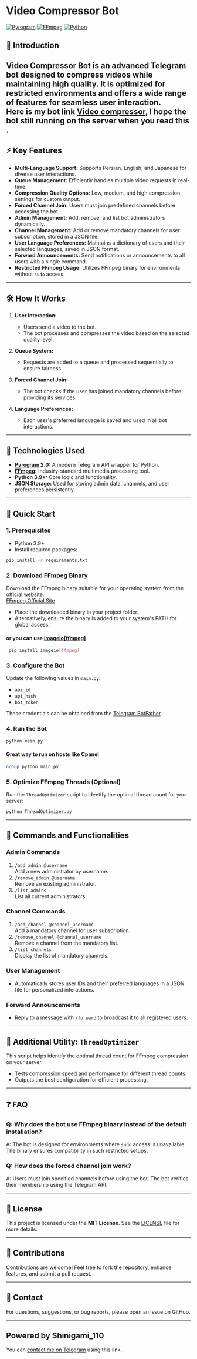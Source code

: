 # Video Compressor Bot  
[![Pyrogram](https://img.shields.io/badge/Pyrogram-2.0-blue?style=for-the-badge&logo=python)](https://docs.pyrogram.org/)  [![FFmpeg](https://img.shields.io/badge/FFmpeg-5.1-green?style=for-the-badge&logo=ffmpeg)](https://www.ffmpeg.org/)  [![Python](https://img.shields.io/badge/Python-3.9+-yellow?style=for-the-badge&logo=python)](https://www.python.org/)  



## 🎥 Introduction  
**Video Compressor Bot** is an advanced Telegram bot designed to compress videos while maintaining high quality. It is optimized for restricted environments and offers a wide range of features for seamless user interaction.  
Here is my bot link  [Video compressor](https://t.me/video_compressorxbot?start=_tgr_3QQJAbE5MjE0), I hope the bot still running on the server when you read this .
---

## ⚡ Key Features  
- **Multi-Language Support:** Supports Persian, English, and Japanese for diverse user interactions.  
- **Queue Management:** Efficiently handles multiple video requests in real-time.  
- **Compression Quality Options:** Low, medium, and high compression settings for custom output.  
- **Forced Channel Join:** Users must join predefined channels before accessing the bot.  
- **Admin Management:** Add, remove, and list bot administrators dynamically.  
- **Channel Management:** Add or remove mandatory channels for user subscription, stored in a JSON file.  
- **User Language Preferences:** Maintains a dictionary of users and their selected languages, saved in JSON format.  
- **Forward Announcements:** Send notifications or announcements to all users with a single command.  
- **Restricted FFmpeg Usage:** Utilizes FFmpeg binary for environments without `sudo` access.  

---

## 🛠 How It Works  
1. **User Interaction:**  
   - Users send a video to the bot.  
   - The bot processes and compresses the video based on the selected quality level.  

2. **Queue System:**  
   - Requests are added to a queue and processed sequentially to ensure fairness.  

3. **Forced Channel Join:**  
   - The bot checks if the user has joined mandatory channels before providing its services.  

4. **Language Preferences:**  
   - Each user's preferred language is saved and used in all bot interactions.  

---

## 🧰 Technologies Used  
- **[Pyrogram](https://docs.pyrogram.org/) 2.0:** A modern Telegram API wrapper for Python.  
- **[FFmpeg](https://ffmpeg.org/):** Industry-standard multimedia processing tool.  
- **Python 3.9+:** Core logic and functionality.  
- **JSON Storage:** Used for storing admin data, channels, and user preferences persistently.  

---

## 🚀 Quick Start  

### 1. Prerequisites  
- Python 3.9+  
- Install required packages:  
```bash
pip install -r requirements.txt
```
### 2. Download FFmpeg Binary  
Download the FFmpeg binary suitable for your operating system from the official website:  
[FFmpeg Official Site](https://ffmpeg.org/download.html)  

- Place the downloaded binary in your project folder.  
- Alternatively, ensure the binary is added to your system's PATH for global access.  
#### or you can use  [imageio[ffmpeg]](https://imageio.readthedocs.io/en/v2.11.0/reference/_backends/imageio.plugins.ffmpeg.html)
```bash
 pip install imageio[ffmpeg]
```

### 3. Configure the Bot  
Update the following values in `main.py`:  
- `api_id`  
- `api_hash`  
- `bot_token`  

These credentials can be obtained from the [Telegram BotFather](https://core.telegram.org/bots).  

### 4. Run the Bot  
```bash
python main.py
```  
#### Great way to run on hosts like Cpanel
```bash
nohup python main.py
```
### 5. Optimize FFmpeg Threads (Optional)  
Run the `ThreadOptimizer` script to identify the optimal thread count for your server:  
```bash
python ThreadOptimizer.py
```  

---

## 📝 Commands and Functionalities  

### **Admin Commands**  
1. `/add_admin @username`  
   Add a new administrator by username.  
2. `/remove_admin @username`  
   Remove an existing administrator.  
3. `/list_admins`  
   List all current administrators.  

### **Channel Commands**  
1. `/add_channel @channel_username`  
   Add a mandatory channel for user subscription.  
2. `/remove_channel @channel_username`  
   Remove a channel from the mandatory list.  
3. `/list_channels`  
   Display the list of mandatory channels.  

### **User Management**  
- Automatically stores user IDs and their preferred languages in a JSON file for personalized interactions.  

### **Forward Announcements**  
- Reply to a message with `/forward` to broadcast it to all registered users.  

---

## 📂 Additional Utility: `ThreadOptimizer`  
This script helps identify the optimal thread count for FFmpeg compression on your server.  
- Tests compression speed and performance for different thread counts.  
- Outputs the best configuration for efficient processing.  

---

## ❓ FAQ  

### Q: Why does the bot use FFmpeg binary instead of the default installation?  
A: The bot is designed for environments where `sudo` access is unavailable. The binary ensures compatibility in such restricted setups.  

### Q: How does the forced channel join work?  
A: Users must join specified channels before using the bot. The bot verifies their membership using the Telegram API.  

---

## 📜 License  
This project is licensed under the **MIT License**. See the [LICENSE](LICENSE) file for more details.  

---

## 🤝 Contributions  
Contributions are welcome! Feel free to fork the repository, enhance features, and submit a pull request.  

---

## 📧 Contact  
For questions, suggestions, or bug reports, please open an issue on GitHub.

---
## Powered by Shinigami_110
You can [contact me on Telegram](https://t.me/shinigami_110) using this link.

